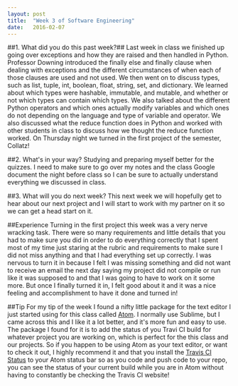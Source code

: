 ```yaml
---
layout: post
title:  "Week 3 of Software Engineering"
date:   2016-02-07
---
```


##1. What did you do this past week?##
Last week in class we finished up going over exceptions and how they are raised and then 
handled in Python.  Professor Downing introduced the finally else and finally clause 
when dealing with exceptions and the different circumstances of when each of those clauses 
are used and not used.  We then went on to discuss types, such as list, tuple, int, 
boolean, float, string, set, and dictionary.  We learned about which types were hashable, 
immutable, and mutable, and whether or not which types can contain which types. We also 
talked about the different Python operators and which ones actually modify variables and 
which ones do not depending on the language and type of variable and operator.  We 
also discussed what the reduce function does in Python and worked with other students in 
class to discuss how we thought the reduce function worked.  On Thursday night we turned 
in the first project of the semester, Collatz!

##2. What's in your way?
Studying and preparing myself better for the quizzes.  I need to make sure to go over my 
notes and the class Google document the night before class so I can be sure to actually 
understand everything we discussed in class.

##3. What will you do next week?
This next week we will hopefully get to hear about our next project and I will start to 
work with my partner on it so we can get a head start on it.

##Experience
Turning in the first project this week was a very nerve wracking task.  There were so 
many requirements and little details that you had to make sure you did in order to do 
everything correctly that I spent most of my time just staring at the rubric and 
requirements to make sure I did not miss anything and that I had everything set up 
correctly.  I was nervous to turn it in because I felt I was missing something and did 
not want to receive an email the next day saying my project did not compile or run like it 
was supposed to and that I was going to have to work on it some more.  But once I finally 
turned it in, I felt good about it and it was a nice feeling and accomplishment to have 
it done and turned in!

##Tip
For my tip of the week I found a nifty little package for the text editor I just started 
using for this class called [Atom](https://atom.io).  I normally use Sublime, but I came 
across this and I like it a lot better, and it's more fun and easy to use.  The package 
I found for it is to add the status of you Travi CI build for whatever project you are 
working on, which is perfect for the this class and our projects.  So if you happen to be 
using Atom as your text editor, or want to check it out, I highly recommend it and that 
you install the [Travis CI Status](https://atom.io/packages/travis-ci-status) to your 
Atom status bar so as you code and push code to your repo, you can see the status of your 
current build while you are in Atom without having to constantly be checking the Travis 
CI website! 
















